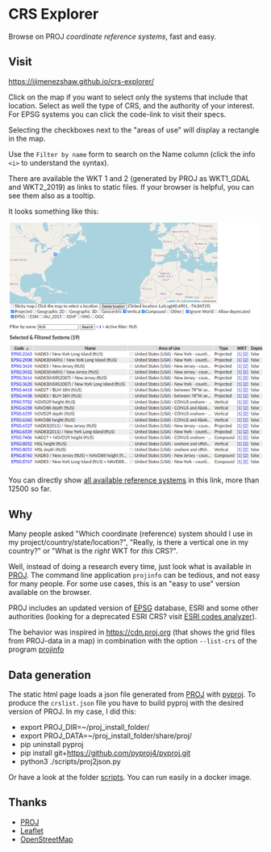 # CRS Explorer
Browse on PROJ _coordinate reference systems_, fast and easy.

## Visit 
https://jjimenezshaw.github.io/crs-explorer/

Click on the map if you want to select only the systems that include that location. Select as well the type of CRS, and the authority of your interest. For EPSG systems you can click the code-link to visit their specs.

Selecting the checkboxes next to the "areas of use" will display a rectangle in the map.

Use the `Filter by name` form to search on the Name column (click the info `<i>` to understand the syntax).

There are available the WKT 1 and 2 (generated by PROJ as WKT1_GDAL and WKT2_2019) as links to static files. If your browser is helpful, you can see them also as a tooltip.

It looks something like this:

![alt text](screenshot.png)

You can directly show [all available reference systems](https://jjimenezshaw.github.io/crs-explorer/?all=true) in this link, more than 12500 so far.

## Why
Many people asked "Which coordinate (reference) system should I use in my project/country/state/location?", "Really, is there a vertical one in my country?" or  "What is the _right_ WKT for _this_ CRS?".

Well, instead of doing a research every time, just look what is available in [PROJ](https://proj.org). The command line application `projinfo` can be tedious, and not easy for many people. For some use cases, this is an "easy to use" version available on the browser.

PROJ includes an updated version of [EPSG](https://epsg.org) database, ESRI and some other authorities (looking for a deprecated ESRI CRS? visit [ESRI codes analyzer](https://github.com/jjimenezshaw/Esri-codes-analyzer)).

The behavior was inspired in https://cdn.proj.org (that shows the grid files from PROJ-data in a map) in combination with the option `--list-crs` of the program [projinfo](https://proj.org/apps/projinfo.html)


## Data generation
The static html page loads a json file generated from [PROJ](https://proj.org) with [pyproj](https://pyproj4.github.io/pyproj/stable/). 
To produce the `crslist.json` file you have to build pyproj with the desired version of PROJ. In my case, I did this:
 * export PROJ_DIR=~/proj_install_folder/
 * export PROJ_DATA=~/proj_install_folder/share/proj/
 * pip uninstall pyproj
 * pip install git+https://github.com/pyproj4/pyproj.git
 * python3 ./scripts/proj2json.py

Or have a look at the folder [scripts](scripts). You can run easily in a docker image.

## Thanks
 * [PROJ](https://proj.org)
 * [Leaflet](https://leafletjs.com/)
 * [OpenStreetMap](https://www.openstreetmap.org/) 
